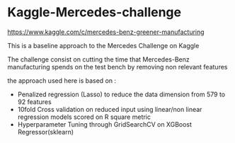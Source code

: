 # Kaggle-Mercedes-challenge
https://www.kaggle.com/c/mercedes-benz-greener-manufacturing

This is a baseline approach to the Mercedes Challenge on Kaggle

The challenge consist on cutting the time that Mercedes-Benz manufacturing spends on the test bench
by removing non relevant features 

the approach used here is based on :

* Penalized regression (Lasso) to reduce the data dimension from 579 to 92 features
* 10fold Cross validation on reduced input using linear/non linear regression models scored on R square metric
* Hyperparameter Tuning through GridSearchCV on XGBoost Regressor(sklearn)
